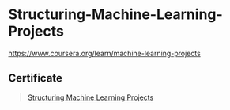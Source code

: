 # Structuring-Machine-Learning-Projects
https://www.coursera.org/learn/machine-learning-projects

## Certificate
> [Structuring Machine Learning Projects](https://www.coursera.org/account/accomplishments/certificate/EKSNEABU65CQ)
